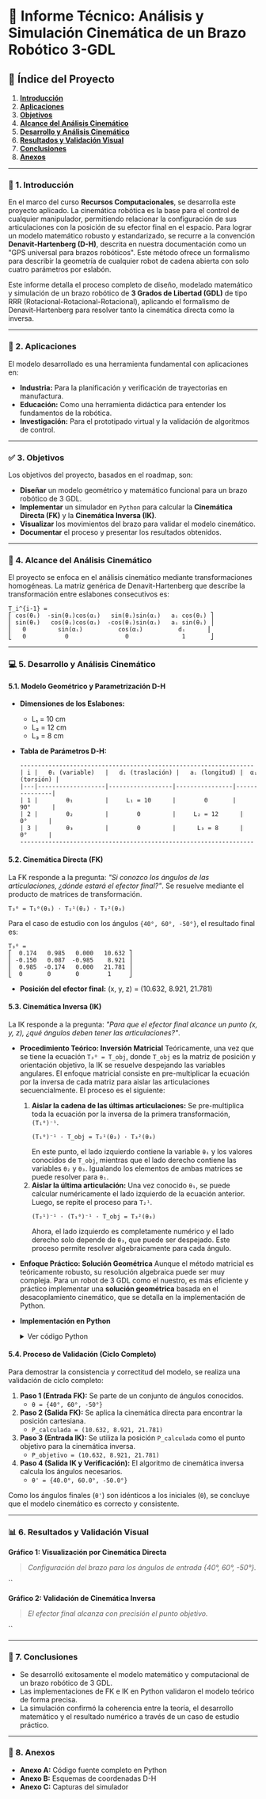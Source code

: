 # 🤖 **Informe Técnico: Análisis y Simulación Cinemática de un Brazo Robótico 3-GDL**

## 📜 **Índice del Proyecto**

1.  [**Introducción**](#-1-introducción)
2.  [**Aplicaciones**](#-2-aplicaciones)
3.  [**Objetivos**](#-3-objetivos)
4.  [**Alcance del Análisis Cinemático**](#-4-alcance-del-análisis-cinemático)
5.  [**Desarrollo y Análisis Cinemático**](#-5-desarrollo-y-análisis-cinemático)
6.  [**Resultados y Validación Visual**](#-6-resultados-y-validación-visual)
7.  [**Conclusiones**](#-7-conclusiones)
8.  [**Anexos**](#-8-anexos)

---

### 📖 1. Introducción
En el marco del curso **Recursos Computacionales**, se desarrolla este proyecto aplicado. La cinemática robótica es la base para el control de cualquier manipulador, permitiendo relacionar la configuración de sus articulaciones con la posición de su efector final en el espacio. Para lograr un modelo matemático robusto y estandarizado, se recurre a la convención **Denavit-Hartenberg (D-H)**, descrita en nuestra documentación como un "GPS universal para brazos robóticos". Este método ofrece un formalismo para describir la geometría de cualquier robot de cadena abierta con solo cuatro parámetros por eslabón.

Este informe detalla el proceso completo de diseño, modelado matemático y simulación de un brazo robótico de **3 Grados de Libertad (GDL)** de tipo RRR (Rotacional-Rotacional-Rotacional), aplicando el formalismo de Denavit-Hartenberg para resolver tanto la cinemática directa como la inversa.

---

### 🎯 2. Aplicaciones
El modelo desarrollado es una herramienta fundamental con aplicaciones en:
* **Industria:** Para la planificación y verificación de trayectorias en manufactura.
* **Educación:** Como una herramienta didáctica para entender los fundamentos de la robótica.
* **Investigación:** Para el prototipado virtual y la validación de algoritmos de control.

---

### ✅ 3. Objetivos
Los objetivos del proyecto, basados en el roadmap, son:
* **Diseñar** un modelo geométrico y matemático funcional para un brazo robótico de 3 GDL.
* **Implementar** un simulador en `Python` para calcular la **Cinemática Directa (FK)** y la **Cinemática Inversa (IK)**.
* **Visualizar** los movimientos del brazo para validar el modelo cinemático.
* **Documentar** el proceso y presentar los resultados obtenidos.

---

### 📏 4. Alcance del Análisis Cinemático
El proyecto se enfoca en el análisis cinemático mediante transformaciones homogéneas. La matriz genérica de Denavit-Hartenberg que describe la transformación entre eslabones consecutivos es:
```
T_i^{i-1} = 
⎡ cos(θᵢ)  -sin(θᵢ)cos(αᵢ)   sin(θᵢ)sin(αᵢ)   aᵢ cos(θᵢ) ⎤
⎢ sin(θᵢ)   cos(θᵢ)cos(αᵢ)  -cos(θᵢ)sin(αᵢ)   aᵢ sin(θᵢ) ⎥
⎢   0         sin(αᵢ)          cos(αᵢ)          dᵢ      ⎥
⎣   0           0                0               1       ⎦
```

---

### 💻 5. Desarrollo y Análisis Cinemático

#### **5.1. Modelo Geométrico y Parametrización D-H**
* **Dimensiones de los Eslabones:**
    * L₁ = 10 cm
    * L₂ = 12 cm
    * L₃ = 8 cm

* **Tabla de Parámetros D-H:**
  ```
  ------------------------------------------------------------------
  | i |   θᵢ (variable)   |   dᵢ (traslación) |   aᵢ (longitud) |  αᵢ (torsión) |
  |---|-------------------|------------------|----------------|---------------|
  | 1 |        θ₁         |     L₁ = 10      |        0       |      90°      |
  | 2 |        θ₂         |        0         |     L₂ = 12      |       0°      |
  | 3 |        θ₃         |        0         |      L₃ = 8      |       0°      |
  ------------------------------------------------------------------
  ```

#### **5.2. Cinemática Directa (FK)**
La FK responde a la pregunta: *"Si conozco los ángulos de las articulaciones, ¿dónde estará el efector final?"*. Se resuelve mediante el producto de matrices de transformación.
  ```
  T₃⁰ = T₁⁰(θ₁) · T₂¹(θ₂) · T₃²(θ₃)
  ```
Para el caso de estudio con los ángulos `{40°, 60°, -50°}`, el resultado final es:
  ```
  T₃⁰ = 
  ⎡  0.174   0.985   0.000   10.632 ⎤
  ⎢ -0.150   0.087  -0.985    8.921 ⎥
  ⎢  0.985  -0.174   0.000   21.781 ⎥
  ⎣  0       0       0        1     ⎦
  ```
* **Posición del efector final:** (x, y, z) = (10.632, 8.921, 21.781)

#### **5.3. Cinemática Inversa (IK)**
La IK responde a la pregunta: *"Para que el efector final alcance un punto (x, y, z), ¿qué ángulos deben tener las articulaciones?"*.

* **Procedimiento Teórico: Inversión Matricial**
    Teóricamente, una vez que se tiene la ecuación `T₃⁰ = T_obj`, donde `T_obj` es la matriz de posición y orientación objetivo, la IK se resuelve despejando las variables angulares. El enfoque matricial consiste en pre-multiplicar la ecuación por la inversa de cada matriz para aislar las articulaciones secuencialmente. El proceso es el siguiente:
    1.  **Aislar la cadena de las últimas articulaciones:** Se pre-multiplica toda la ecuación por la inversa de la primera transformación, `(T₁⁰)⁻¹`.
        ```
        (T₁⁰)⁻¹ · T_obj = T₂¹(θ₂) · T₃²(θ₃)
        ```
        En este punto, el lado izquierdo contiene la variable `θ₁` y los valores conocidos de `T_obj`, mientras que el lado derecho contiene las variables `θ₂` y `θ₃`. Igualando los elementos de ambas matrices se puede resolver para `θ₁`.
    2.  **Aislar la última articulación:** Una vez conocido `θ₁`, se puede calcular numéricamente el lado izquierdo de la ecuación anterior. Luego, se repite el proceso para `T₂¹`.
        ```
        (T₂¹)⁻¹ · (T₁⁰)⁻¹ · T_obj = T₃²(θ₃)
        ```
        Ahora, el lado izquierdo es completamente numérico y el lado derecho solo depende de `θ₃`, que puede ser despejado. Este proceso permite resolver algebraicamente para cada ángulo.

* **Enfoque Práctico: Solución Geométrica**
    Aunque el método matricial es teóricamente robusto, su resolución algebraica puede ser muy compleja. Para un robot de 3 GDL como el nuestro, es más eficiente y práctico implementar una **solución geométrica** basada en el desacoplamiento cinemático, que se detalla en la implementación de Python.

* **Implementación en Python**
    <details>
    <summary>Ver código Python</summary>
    
    ```python
    def inverse_kinematics(target_pos, lengths, elbow_config='up'):
        L1, L2, L3 = lengths
        x, y, z = target_pos
        theta1 = np.arctan2(y, x)
        r = np.sqrt(x**2 + y**2)
        z_prime = z - L1
        d = np.sqrt(r**2 + z_prime**2)
        if d > L2 + L3 or d < abs(L2 - L3): return None
        alpha = np.arctan2(z_prime, r)
        beta = np.arccos(np.clip((d**2 + L2**2 - L3**2)/(2*d*L2), -1.0, 1.0))
        cos_theta3 = (d**2 - L2**2 - L3**2) / (2 * L2 * L3)
        if elbow_config == 'up':
            theta2 = alpha + beta
            theta3 = -np.arccos(np.clip(cos_theta3, -1.0, 1.0))
        else:
            theta2 = alpha - beta
            theta3 = np.arccos(np.clip(cos_theta3, -1.0, 1.0))
        return [theta1, theta2, theta3]
    ```
    </details>

#### **5.4. Proceso de Validación (Ciclo Completo)**
Para demostrar la consistencia y correctitud del modelo, se realiza una validación de ciclo completo:
1.  **Paso 1 (Entrada FK):** Se parte de un conjunto de ángulos conocidos.
    * `θ = {40°, 60°, -50°}`
2.  **Paso 2 (Salida FK):** Se aplica la cinemática directa para encontrar la posición cartesiana.
    * `P_calculada = (10.632, 8.921, 21.781)`
3.  **Paso 3 (Entrada IK):** Se utiliza la posición `P_calculada` como el punto objetivo para la cinemática inversa.
    * `P_objetivo = (10.632, 8.921, 21.781)`
4.  **Paso 4 (Salida IK y Verificación):** El algoritmo de cinemática inversa calcula los ángulos necesarios.
    * `θ' = {40.0°, 60.0°, -50.0°}`

Como los ángulos finales (`θ'`) son idénticos a los iniciales (`θ`), se concluye que el modelo cinemático es correcto y consistente.

---

### 📊 6. Resultados y Validación Visual

**Gráfico 1: Visualización por Cinemática Directa**
> *Configuración del brazo para los ángulos de entrada {40°, 60°, -50°}.*

``

**Gráfico 2: Validación de Cinemática Inversa**
> *El efector final alcanza con precisión el punto objetivo.*

``

---

### 🏁 7. Conclusiones
* Se desarrolló exitosamente el modelo matemático y computacional de un brazo robótico de 3 GDL.
* Las implementaciones de FK e IK en Python validaron el modelo teórico de forma precisa.
* La simulación confirmó la coherencia entre la teoría, el desarrollo matemático y el resultado numérico a través de un caso de estudio práctico.

---

### 📎 8. Anexos
* **Anexo A:** Código fuente completo en Python
* **Anexo B:** Esquemas de coordenadas D-H
* **Anexo C:** Capturas del simulador
